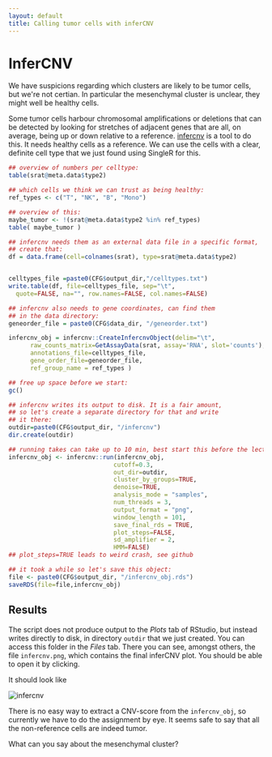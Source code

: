 ```yaml
---
layout: default
title: Calling tumor cells with inferCNV
---
```


<!-- stuff to make Rmarkdown do what we want:  -->


<!-- load complete state from previous lesson -->


# InferCNV

<!--  code for by patient assignment: see prior to 21-Jan-2022 00:17:11 -->

We have suspicions regarding which clusters are likely to be tumor cells, but
we're not certian. In particular the mesenchymal cluster is unclear, they might 
well be healthy cells.

Some tumor cells harbour chromosomal amplifications or deletions that
can be detected by looking for stretches of adjacent genes that are all,
on average, being up or down relative to a
reference. [infercnv](https://github.com/broadinstitute/inferCNV) is a
tool to do this.  It needs healthy cells as a reference. We can use the
cells with a clear, definite cell type that we just found using SingleR for
this.


```r
## overview of numbers per celltype:
table(srat@meta.data$type2)

## which cells we think we can trust as being healthy:
ref_types <- c("T", "NK", "B", "Mono")

## overview of this:
maybe_tumor <- !(srat@meta.data$type2 %in% ref_types)
table( maybe_tumor )

## infercnv needs them as an external data file in a specific format,
## create that:
df = data.frame(cell=colnames(srat), type=srat@meta.data$type2)


celltypes_file =paste0(CFG$output_dir,"/celltypes.txt")
write.table(df, file=celltypes_file, sep="\t", 
  quote=FALSE, na="", row.names=FALSE, col.names=FALSE)

## infercnv also needs to gene coordinates, can find them
## in the data directory:
geneorder_file = paste0(CFG$data_dir, "/geneorder.txt")

infercnv_obj = infercnv::CreateInfercnvObject(delim="\t",
      raw_counts_matrix=GetAssayData(srat, assay='RNA', slot='counts'),
      annotations_file=celltypes_file,
      gene_order_file=geneorder_file,
      ref_group_name = ref_types )

## free up space before we start:
gc()

## infercnv writes its output to disk. It is a fair amount,
## so let's create a separate directory for that and write
## it there:
outdir=paste0(CFG$output_dir, "/infercnv")
dir.create(outdir)

## running takes can take up to 10 min, best start this before the lecture:
infercnv_obj <- infercnv::run(infercnv_obj,
                             cutoff=0.3, 
                             out_dir=outdir,
                             cluster_by_groups=TRUE, 
                             denoise=TRUE,
                             analysis_mode = "samples",
                             num_threads = 3,
                             output_format = "png",
                             window_length = 101,
                             save_final_rds = TRUE,
                             plot_steps=FALSE, 
                             sd_amplifier = 2,
                             HMM=FALSE)
## plot_steps=TRUE leads to weird crash, see github

## it took a while so let's save this object:
file <- paste0(CFG$output_dir, "/infercnv_obj.rds")
saveRDS(file=file,infercnv_obj)
```


<!-- {r include-cnv-plot, echo = TRUE, out.width="30%" include=FALSE } -->

<!-- following is needed to get the plot into the knitted product as it is external -->



## Results

The script does not produce output to the *Plots* tab of RStudio, but instead
writes directly to disk, in directory `outdir` that we just created. 
You can access this folder in the *Files* tab. There you can see, 
amongst others, the file `infercnv.png`, which contains the final
inferCNV plot.  You should be able to open it by clicking.

It should look like

![infercnv](figure/infercnv.png)

There is no easy way to extract a CNV-score from the `infercnv_obj`, so currently
we have to do the assignment by eye. It seems safe to say that all the 
non-reference cells are indeed tumor. 

<!-- @@@ note: discuss the HLA cluster ( chr6, p21.3, halfway p-arm) 
@@@ mesen has no CNV's, nice.

ESC-2+3 are patient 410;  close together

ESC-6+7 are patient GRN (note the split, prolly artefact)

ESC-0 is patient 'CPU'
-->


What can you say about the mesenchymal cluster?


<!-- lastly, save the complete sesssion for the next time -->

